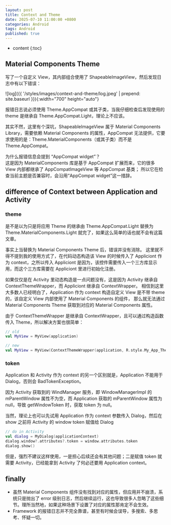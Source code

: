```yaml
---
layout: post
title: Context and Theme
date: 2025-07-10 11:00:00 +0800
categories: Android
tags: Android
published: true
---
```


* content
{:toc}

## Material Components Theme

写了一个自定义 View，其内部组合使用了 ShapeableImageView，然后发现日志中有以下错误：

![log]({{ '/styles/images/context-and-theme/log.jpeg' | prepend: site.baseurl }}){:width="700" height="auto"} 

报错日志说必须使用 Theme.AppCompat 或其子类，当我仔细检查后发现使用的 theme 是继承自 Theme.AppCompat.Light，理论上不应该。

其实不然，这里有个深坑，ShapeableImageView 属于 Material Components Library，需要依赖 Material Components 的属性，AppCompat 无法提供，它要求使用的是：Theme.MaterialComponents（或其子类）而不是 Theme.AppCompat。

为什么报错信息会提到 “AppCompat widget”？<br>
这是因为 MaterialComponents 库是基于 AppCompat 扩展而来，它的很多 View 内部都继承了 AppCompatImageView 等 AppCompat 基类；
所以它在检查当前主题是否兼容时，会沿用“AppCompat widget”这一措辞。

## difference of Context between Application and Activity

### theme

是不是以为只是将应用 Theme 的继承由 Theme.AppCompat.Light 替换为 Theme.MaterialComponents.Light 就完了，如果这么简单的话也就不会有这篇文章。

事实上当替换为 Material Components Theme 后，错误并没有消除。
这里就不得不提到我的使用方式了，在代码动态构造该 View 的时候传入了 Appliciont 作为 context，之所以传入 Appliciont 是因为，该控件需要传入一个三方库显示用，而这个三方库需要在 Appliciont 里进行初始化注册。

如果仅仅是在 Activity 里动态构造是一点问题没有，这是因为 Activity 继承自 ContextThemeWrapper，而 Appliciont 继承自 ContextWrapper。
相信到这里大多数人已经明白了，Application 作为 context 构造自定义 View 是不带 theme 的，该自定义 View 内部使用了 Material Components 的组件，
那么就无法通过  Material Components Theme 获取到对应的 Material Components 属性。

由于 ContextThemeWrapper 是继承自 ContextWrapper，且可以通过构造函数传入 Theme，所以解决方案也很简单：

```kotlin
// old
val MyView = MyView(application)

// new
val MyView = MyView(ContextThemeWrapper(application, R.style.My_App_Theme))
```

### token

Application 和 Activity 作为 context 的另一个区别就是，Application 不能用于 Dialog，否则会 BadTokenException。

因为 Activity 获取到的 WindManager 服务，即 WindowManagerImpl 的 mParentWindow 属性不为空，而 Application 获取的 mParentWindow 属性为 null，导致 getWindowToken 时，获取 token 为 null。

当然，理论上也可以先试用 Application 作为 context 参数传入 Dialog，然后在 show 之前将 Activity 的 window token 赋值给 Dialog

```kotlin
// do in Activity
val dialog = MyDialog(applicationContext)
dialog.window?.attributes?.token = window.attributes.token
dialog.show()
```

但是，强烈不建议这样使用，一是担心后续还会有其他问题；二是赋值 token 就需要 Activity，已经能拿到 Activity 了何必还要用 Application context。

## finally

* 虽然 Material Components 组件没有找到对应的属性，但应用并不崩溃，系统只是抛出了 error 级别日志，然后继续运行，这也导致很多人忽略了这些细节。理所当然地，如果这种场景下设置了对应的属性那肯定不会生效。
* Framework 的报错日志并不完全靠谱，甚至有时候会误导，多搜索、多思考、怀疑一切。